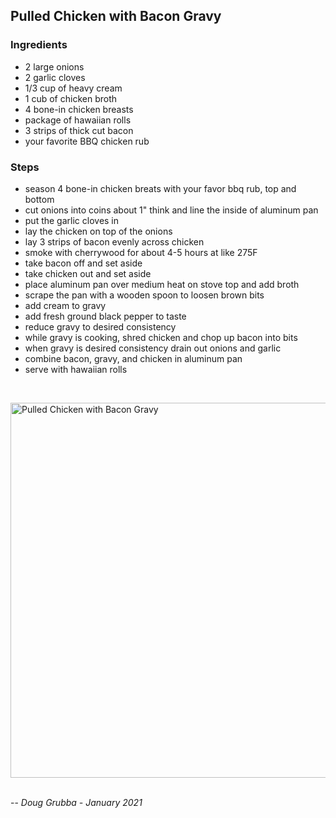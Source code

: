 ## Pulled Chicken with Bacon Gravy

### Ingredients

- 2 large onions
- 2 garlic cloves
- 1/3 cup of heavy cream
- 1 cub of chicken broth
- 4 bone-in chicken breasts
- package of hawaiian rolls
- 3 strips of thick cut bacon
- your favorite BBQ chicken rub

### Steps

- season 4 bone-in chicken breats with your favor bbq rub, top and bottom
- cut onions into coins about 1" think and line the inside of aluminum pan
- put the garlic cloves in
- lay the chicken on top of the onions
- lay 3 strips of bacon evenly across chicken
- smoke with cherrywood for about 4-5 hours at like 275F
- take bacon off and set aside
- take chicken out and set aside
- place aluminum pan over medium heat on stove top and add broth
- scrape the pan with a wooden spoon to loosen brown bits
- add cream to gravy
- add fresh ground black pepper to taste
- reduce gravy to desired consistency
- while gravy is cooking, shred chicken and chop up bacon into bits
- when gravy is desired consistency drain out onions and garlic
- combine bacon, gravy, and chicken in aluminum pan
- serve with hawaiian rolls

<br />

<a data-flickr-embed="true" href="https://www.flickr.com/photos/98923870@N05/albums/72177720295787447" title="Pulled Chicken with Bacon Gravy"><img src="https://live.staticflickr.com/65535/51805756944_f570ab9669_c.jpg" width="800" height="600" alt="Pulled Chicken with Bacon Gravy"></a><script async src="//embedr.flickr.com/assets/client-code.js" charset="utf-8"></script>

<br />-- <cite>Doug Grubba - January 2021</cite>
